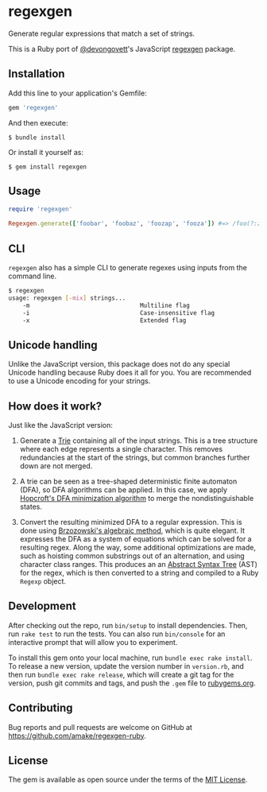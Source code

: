 # regexgen

Generate regular expressions that match a set of strings.

This is a Ruby port of [@devongovett](https://github.com/devongovett/regexgen)'s
JavaScript [regexgen](https://github.com/devongovett/regexgen) package.

## Installation

Add this line to your application's Gemfile:

```ruby
gem 'regexgen'
```

And then execute:

    $ bundle install

Or install it yourself as:

    $ gem install regexgen

## Usage

```ruby
require 'regexgen'

Regexgen.generate(['foobar', 'foobaz', 'foozap', 'fooza']) #=> /foo(?:zap?|ba[rz])/
```

## CLI

`regexgen` also has a simple CLI to generate regexes using inputs from the
command line.

```sh
$ regexgen
usage: regexgen [-mix] strings...
    -m                               Multiline flag
    -i                               Case-insensitive flag
    -x                               Extended flag
```

## Unicode handling

Unlike the JavaScript version, this package does not do any special Unicode
handling because Ruby does it all for you. You are recommended to use a Unicode
encoding for your strings.

## How does it work?

Just like the JavaScript version:

1. Generate a [Trie](https://en.wikipedia.org/wiki/Trie) containing all of the
   input strings. This is a tree structure where each edge represents a single
   character. This removes redundancies at the start of the strings, but common
   branches further down are not merged.

2. A trie can be seen as a tree-shaped deterministic finite automaton (DFA), so
   DFA algorithms can be applied. In this case, we apply [Hopcroft's DFA
   minimization
   algorithm](https://en.wikipedia.org/wiki/DFA_minimization#Hopcroft.27s_algorithm)
   to merge the nondistinguishable states.

3. Convert the resulting minimized DFA to a regular expression. This is done
   using [Brzozowski's algebraic
   method](http://cs.stackexchange.com/questions/2016/how-to-convert-finite-automata-to-regular-expressions#2392),
   which is quite elegant. It expresses the DFA as a system of equations which
   can be solved for a resulting regex. Along the way, some additional
   optimizations are made, such as hoisting common substrings out of an
   alternation, and using character class ranges. This produces an an [Abstract
   Syntax Tree](https://en.wikipedia.org/wiki/Abstract_syntax_tree) (AST) for
   the regex, which is then converted to a string and compiled to a Ruby
   `Regexp` object.

## Development

After checking out the repo, run `bin/setup` to install dependencies. Then, run
`rake test` to run the tests. You can also run `bin/console` for an interactive
prompt that will allow you to experiment.

To install this gem onto your local machine, run `bundle exec rake install`. To
release a new version, update the version number in `version.rb`, and then run
`bundle exec rake release`, which will create a git tag for the version, push
git commits and tags, and push the `.gem` file to
[rubygems.org](https://rubygems.org).

## Contributing

Bug reports and pull requests are welcome on GitHub at
https://github.com/amake/regexgen-ruby.


## License

The gem is available as open source under the terms of the [MIT
License](https://opensource.org/licenses/MIT).

